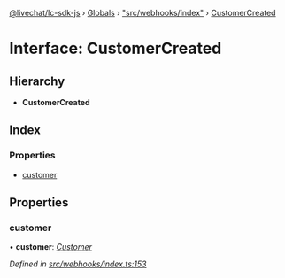 [@livechat/lc-sdk-js](../README.md) › [Globals](../globals.md) › ["src/webhooks/index"](../modules/_src_webhooks_index_.md) › [CustomerCreated](_src_webhooks_index_.customercreated.md)

# Interface: CustomerCreated

## Hierarchy

* **CustomerCreated**

## Index

### Properties

* [customer](_src_webhooks_index_.customercreated.md#customer)

## Properties

###  customer

• **customer**: *[Customer](_src_objects_index_.customer.md)*

*Defined in [src/webhooks/index.ts:153](https://github.com/livechat/lc-sdk-js/blob/8143b05/src/webhooks/index.ts#L153)*
